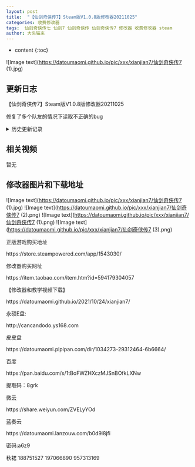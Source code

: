 ```yaml
---
layout: post
title:  "【仙剑奇侠传7】Steam版V1.0.8版修改器20211025"
categories: 收费修改器
tags:  仙剑奇侠传七 仙剑7 仙剑奇侠传 仙剑奇侠传7 修改器 收费修改器 steam
author: 大头猫米
---
```


* content
{:toc}

![Image text](https://datoumaomi.github.io/pic/xxx/xianjian7/仙剑奇侠传7 (1).jpg)

##  更新日志

【仙剑奇侠传7】Steam版V1.0.8版修改器20211025<p></p>
修复了多个队友的情况下读取不正确的bug<p></p>





<details>
<summary>历史更新记录</summary><p></p>
【仙剑奇侠传7】Steam版V1.0.8版修改器20211024<p></p>
【仙剑奇侠传7】Steam版V1.0.8版修改器20211024v2<p></p>
一键超人改为不修改等级经验,只修改基本属性和暴击率<p></p>
【仙剑奇侠传7】Steam版V1.0.8版修改器20211024v3<p></p>
增加了无限灵果和御灵修改<p></p>
【仙剑奇侠传7】Steam版V1.0.8版修改器20211025<p></p>
修复了多个队友的情况下读取不正确的bug<p></p>
</details>


  
  

## 相关视频
暂无

## 修改器图片和下载地址

![Image text](https://datoumaomi.github.io/pic/xxx/xianjian7/仙剑奇侠传7 (1).jpg)
![Image text](https://datoumaomi.github.io/pic/xxx/xianjian7/仙剑奇侠传7 (2).png)
![Image text](https://datoumaomi.github.io/pic/xxx/xianjian7/仙剑奇侠传7 (1).png)
![Image text](https://datoumaomi.github.io/pic/xxx/xianjian7/仙剑奇侠传7 (3).png)



<p>正版游戏购买地址</p>
https://store.steampowered.com/app/1543030/
<p></p>
修改器购买网址<p></p>
https://item.taobao.com/item.htm?id=594179304057
<p></p>
【修改器和教学视频下载】
<p></p>
https://datoumaomi.github.io/2021/10/24/xianjian7/
<p></p>

永硕E盘:
<p></p>
http://cancandodo.ys168.com
<p></p>
皮皮盘
<p></p>
https://datoumaomi.pipipan.com/dir/1034273-29312464-6b6664/
<p></p>
百度
<p></p>
https://pan.baidu.com/s/1tBoFWZHXczMJSnBOfkLXNw 
<p></p>
提取码：8grk
<p></p>
微云
<p></p>
https://share.weiyun.com/ZVELyYOd
<p></p>
蓝奏云<p></p>
https://datoumaomi.lanzouw.com/b0d9i8jfi
<p></p>
密码:a6z9
<p></p>
<p>秋裙 188751527 197066890 957313169</p>


